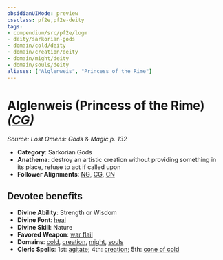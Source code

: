 ```yaml
---
obsidianUIMode: preview
cssclass: pf2e,pf2e-deity
tags:
- compendium/src/pf2e/logm
- deity/sarkorian-gods
- domain/cold/deity
- domain/creation/deity
- domain/might/deity
- domain/souls/deity
aliases: ["Alglenweis", "Princess of the Rime"]
---
```

# Alglenweis (Princess of the Rime) *([CG](../../../rules/traits/chaotic-good-b1.md))*  
*Source: Lost Omens: Gods & Magic p. 132*  

- **Category**: Sarkorian Gods
- **Anathema**: destroy an artistic creation without providing something in its place, refuse to act if called upon
- **Follower Alignments**: [NG](../../../rules/traits/neutral-good-b1.md), [CG](../../../rules/traits/chaotic-good-b1.md), [CN](../../../rules/traits/chaotic-neutral-b1.md)

## Devotee benefits

- **Divine Ability**: Strength or Wisdom
- **Divine Font**: [heal](../../spells/heal.md)
- **Divine Skill**: Nature
- **Favored Weapon**: [war flail](../../equipment/items/war-flail.md)
- **Domains**: [cold](../domains.md#Cold), [creation](../domains.md#Creation), [might](../domains.md#Might), [souls](../domains.md#Souls)
- **Cleric Spells**: 1st: [agitate](../../spells/agitate-logm.md); 4th: [creation](../../spells/creation.md); 5th: [cone of cold](../../spells/cone-of-cold.md)
